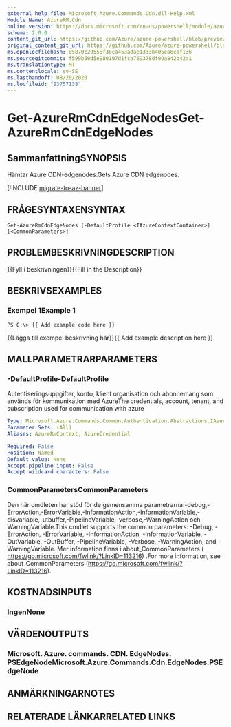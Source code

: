 ```yaml
---
external help file: Microsoft.Azure.Commands.Cdn.dll-Help.xml
Module Name: AzureRM.Cdn
online version: https://docs.microsoft.com/en-us/powershell/module/azurerm.cdn/get-azurermcdnedgenodes
schema: 2.0.0
content_git_url: https://github.com/Azure/azure-powershell/blob/preview/src/ResourceManager/Cdn/Commands.Cdn/help/Get-AzureRmCdnEdgeNodes.md
original_content_git_url: https://github.com/Azure/azure-powershell/blob/preview/src/ResourceManager/Cdn/Commands.Cdn/help/Get-AzureRmCdnEdgeNodes.md
ms.openlocfilehash: 05870c29558f30ca453adae1333b405ea8caf136
ms.sourcegitcommit: f599b50d5e980197d1fca769378df90a842b42a1
ms.translationtype: MT
ms.contentlocale: sv-SE
ms.lasthandoff: 08/20/2020
ms.locfileid: "93757138"
---
```

# <span data-ttu-id="7f0af-101">Get-AzureRmCdnEdgeNodes</span><span class="sxs-lookup"><span data-stu-id="7f0af-101">Get-AzureRmCdnEdgeNodes</span></span>

## <span data-ttu-id="7f0af-102">Sammanfattning</span><span class="sxs-lookup"><span data-stu-id="7f0af-102">SYNOPSIS</span></span>
<span data-ttu-id="7f0af-103">Hämtar Azure CDN-edgenodes.</span><span class="sxs-lookup"><span data-stu-id="7f0af-103">Gets Azure CDN edgenodes.</span></span>

[!INCLUDE [migrate-to-az-banner](../../includes/migrate-to-az-banner.md)]

## <span data-ttu-id="7f0af-104">FRÅGESYNTAXEN</span><span class="sxs-lookup"><span data-stu-id="7f0af-104">SYNTAX</span></span>

```
Get-AzureRmCdnEdgeNodes [-DefaultProfile <IAzureContextContainer>] [<CommonParameters>]
```

## <span data-ttu-id="7f0af-105">PROBLEMBESKRIVNING</span><span class="sxs-lookup"><span data-stu-id="7f0af-105">DESCRIPTION</span></span>
<span data-ttu-id="7f0af-106">{{Fyll i beskrivningen}}</span><span class="sxs-lookup"><span data-stu-id="7f0af-106">{{Fill in the Description}}</span></span>

## <span data-ttu-id="7f0af-107">BESKRIVS</span><span class="sxs-lookup"><span data-stu-id="7f0af-107">EXAMPLES</span></span>

### <span data-ttu-id="7f0af-108">Exempel 1</span><span class="sxs-lookup"><span data-stu-id="7f0af-108">Example 1</span></span>
```
PS C:\> {{ Add example code here }}
```

<span data-ttu-id="7f0af-109">{{Lägga till exempel beskrivning här}}</span><span class="sxs-lookup"><span data-stu-id="7f0af-109">{{ Add example description here }}</span></span>

## <span data-ttu-id="7f0af-110">MALLPARAMETRAR</span><span class="sxs-lookup"><span data-stu-id="7f0af-110">PARAMETERS</span></span>

### <span data-ttu-id="7f0af-111">-DefaultProfile</span><span class="sxs-lookup"><span data-stu-id="7f0af-111">-DefaultProfile</span></span>
<span data-ttu-id="7f0af-112">Autentiseringsuppgifter, konto, klient organisation och abonnemang som används för kommunikation med Azure</span><span class="sxs-lookup"><span data-stu-id="7f0af-112">The credentials, account, tenant, and subscription used for communication with azure</span></span>

```yaml
Type: Microsoft.Azure.Commands.Common.Authentication.Abstractions.IAzureContextContainer
Parameter Sets: (All)
Aliases: AzureRmContext, AzureCredential

Required: False
Position: Named
Default value: None
Accept pipeline input: False
Accept wildcard characters: False
```

### <span data-ttu-id="7f0af-113">CommonParameters</span><span class="sxs-lookup"><span data-stu-id="7f0af-113">CommonParameters</span></span>
<span data-ttu-id="7f0af-114">Den här cmdleten har stöd för de gemensamma parametrarna:-debug,-ErrorAction,-ErrorVariable,-InformationAction,-InformationVariable,-disvariable,-utbuffer,-PipelineVariable,-verbose,-WarningAction och-WarningVariable.</span><span class="sxs-lookup"><span data-stu-id="7f0af-114">This cmdlet supports the common parameters: -Debug, -ErrorAction, -ErrorVariable, -InformationAction, -InformationVariable, -OutVariable, -OutBuffer, -PipelineVariable, -Verbose, -WarningAction, and -WarningVariable.</span></span> <span data-ttu-id="7f0af-115">Mer information finns i about_CommonParameters ( https://go.microsoft.com/fwlink/?LinkID=113216) .</span><span class="sxs-lookup"><span data-stu-id="7f0af-115">For more information, see about_CommonParameters (https://go.microsoft.com/fwlink/?LinkID=113216).</span></span>

## <span data-ttu-id="7f0af-116">KOSTNADS</span><span class="sxs-lookup"><span data-stu-id="7f0af-116">INPUTS</span></span>

### <span data-ttu-id="7f0af-117">Ingen</span><span class="sxs-lookup"><span data-stu-id="7f0af-117">None</span></span>

## <span data-ttu-id="7f0af-118">VÄRDEN</span><span class="sxs-lookup"><span data-stu-id="7f0af-118">OUTPUTS</span></span>

### <span data-ttu-id="7f0af-119">Microsoft. Azure. commands. CDN. EdgeNodes. PSEdgeNode</span><span class="sxs-lookup"><span data-stu-id="7f0af-119">Microsoft.Azure.Commands.Cdn.EdgeNodes.PSEdgeNode</span></span>

## <span data-ttu-id="7f0af-120">ANMÄRKNINGAR</span><span class="sxs-lookup"><span data-stu-id="7f0af-120">NOTES</span></span>

## <span data-ttu-id="7f0af-121">RELATERADE LÄNKAR</span><span class="sxs-lookup"><span data-stu-id="7f0af-121">RELATED LINKS</span></span>
